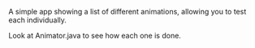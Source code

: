 A simple app showing a list of different animations, allowing you to test each individually.

Look at Animator.java to see how each one is done.
